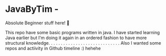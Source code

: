 # JavaByTim - 

Absolute Beginner stuff here! 👶 

This repo have some basic programs written in java. I have started learning Java earlier but I'm doing it again in an ordered fashion to have more structural knowledge. 
.
.
.
.
.
.
.
.
.
.
.
.
.
.
.
.
.
.
.
.
.
.
.
.
.
.
.
.
Also I wanted some repos and actiivity in Github timeline :)
hehehe
